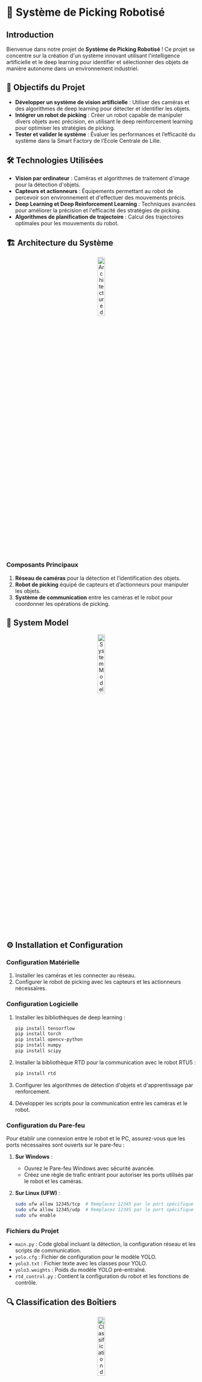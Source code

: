 # 🚀 Système de Picking Robotisé

## Introduction

Bienvenue dans notre projet de **Système de Picking Robotisé** ! Ce projet se concentre sur la création d'un système innovant utilisant l'intelligence artificielle et le deep learning pour identifier et sélectionner des objets de manière autonome dans un environnement industriel.

## 🎯 Objectifs du Projet

- **Développer un système de vision artificielle** : Utiliser des caméras et des algorithmes de deep learning pour détecter et identifier les objets.
- **Intégrer un robot de picking** : Créer un robot capable de manipuler divers objets avec précision, en utilisant le deep reinforcement learning pour optimiser les stratégies de picking.
- **Tester et valider le système** : Évaluer les performances et l’efficacité du système dans la Smart Factory de l’Ecole Centrale de Lille.

## 🛠️ Technologies Utilisées

- **Vision par ordinateur** : Caméras et algorithmes de traitement d'image pour la détection d'objets.
- **Capteurs et actionneurs** : Équipements permettant au robot de percevoir son environnement et d'effectuer des mouvements précis.
- **Deep Learning et Deep Reinforcement Learning** : Techniques avancées pour améliorer la précision et l'efficacité des stratégies de picking.
- **Algorithmes de planification de trajectoire** : Calcul des trajectoires optimales pour les mouvements du robot.

## 🏗️ Architecture du Système

<p align="center">
    <img src="https://github.com/ZAKARIA-rgb-spaec/picking-robotis-/assets/126424638/498f4342-6468-420d-add2-b68cf722bdf4" alt="Architecture du Système" style="width:20%;"/>
</p>

### Composants Principaux

1. **Réseau de caméras** pour la détection et l’identification des objets.
2. **Robot de picking** équipé de capteurs et d’actionneurs pour manipuler les objets.
3. **Système de communication** entre les caméras et le robot pour coordonner les opérations de picking.

## 🧩 System Model

<p align="center">
    <img src="https://github.com/ZAKARIA-rgb-spaec/picking-robotis-/assets/126424638/0e404db3-ac1a-412a-ae2b-d6c89557e3dc" alt="System Model" style="width:20%;"/>
</p>

## ⚙️ Installation et Configuration

### Configuration Matérielle

1. Installer les caméras et les connecter au réseau.
2. Configurer le robot de picking avec les capteurs et les actionneurs nécessaires.

### Configuration Logicielle

1. Installer les bibliothèques de deep learning :

    ```bash
    pip install tensorflow
    pip install torch
    pip install opencv-python
    pip install numpy
    pip install scipy
    ```

2. Installer la bibliothèque RTD pour la communication avec le robot RTU5 :

    ```bash
    pip install rtd
    ```

3. Configurer les algorithmes de détection d'objets et d'apprentissage par renforcement.
4. Développer les scripts pour la communication entre les caméras et le robot.

### Configuration du Pare-feu

Pour établir une connexion entre le robot et le PC, assurez-vous que les ports nécessaires sont ouverts sur le pare-feu :

1. **Sur Windows** :
    - Ouvrez le Pare-feu Windows avec sécurité avancée.
    - Créez une règle de trafic entrant pour autoriser les ports utilisés par le robot et les caméras.

2. **Sur Linux (UFW)** :

    ```bash
    sudo ufw allow 12345/tcp  # Remplacez 12345 par le port spécifique utilisé
    sudo ufw allow 12345/udp  # Remplacez 12345 par le port spécifique utilisé
    sudo ufw enable
    ```

### Fichiers du Projet

- `main.py` : Code global incluant la détection, la configuration réseau et les scripts de communication.
- `yolo.cfg` : Fichier de configuration pour le modèle YOLO.
- `yolo3.txt` : Fichier texte avec les classes pour YOLO.
- `yolo3.weights` : Poids du modèle YOLO pré-entraîné.
- `rtd_control.py` : Contient la configuration du robot et les fonctions de contrôle.

## 🔍 Classification des Boîtiers

<p align="center">
    <img src="https://github.com/ZAKARIA-rgb-spaec/picking-robotis-/assets/126424638/8dfb6e06-bf74-4db9-b103-788bc7e29c82" alt="Classification des Boîtiers" style="width:20%;"/>
</p>

Un modèle de machine learning a été entraîné pour différencier les boîtiers avec boutons des boîtiers sans boutons, en utilisant des caractéristiques visuelles telles que la couleur et la forme.

## 🌐 Vérification de la Connectivité

Pour vérifier la connectivité avec le robot, utilisez la commande suivante :

```bash
ping adresse_robot
```

## ✅ Tests et Validation

Le système sera testé et validé dans la Smart Factory de l’Ecole Centrale de Lille. Les tests comprendront :

- **Détection et identification d’objets** : Validation de la précision des algorithmes de vision par ordinateur.
<p align="center">
    

 <img src="https://github.com/ZAKARIA-rgb-spaec/picking-robotis-/assets/126424638/f8e8e932-b103-4271-8ad5-d664f3509811" alt="Détection" style="width:15%;"/>
</p>

- **Stratégies de picking** : Optimisation des stratégies de picking à l'aide du deep reinforcement learning.
- **Performance globale** : Évaluation de l’efficacité et de la fiabilité du système dans un environnement industriel réel.
 <p align="center">
    <img src="https://github.com/ZAKARIA-rgb-spaec/picking-robotis-/assets/126424638/a6c44958-80b1-4c35-ab56-ffdcf9d3b1a7" alt="Performance globale" style="width:15%;"/>
    <img src="https://github.com/ZAKARIA-rgb-spaec/picking-robotis-/assets/126424638/052675e3-8b9e-4e15-9067-254a7e91bcdf" alt="Validation du système" style="width:15%;"/>
 </p>
 
## 🎯 Résultats Attendus

- Amélioration significative de l’efficacité des processus de picking robotisé.
- Réduction des erreurs d’identification et de sélection des objets.
- Démonstration de la faisabilité et des avantages de l’application des techniques de deep learning dans le contexte industriel.

## 👥 Auteurs


- **Zakaria Midine**
- **Zakaria Limi**
- **Lamyae Najih**
- **Superviseur : Dr. A. Rahmani**

## Références

Pour plus de détails, veuillez consulter le rapport complet : [Rapport_ECL_Zakaria_Midine.pdf](https://online.publuu.com/571615/1283441)
